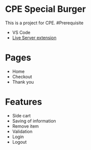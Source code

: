 # CPE Special Burger
  This is a project for CPE.
#Prerequisite
  - VS Code
  - [Live Server extension]([url](https://marketplace.visualstudio.com/items?itemName=ritwickdey.LiveServer))
# Pages
  - Home
  - Checkout
  - Thank you
# Features
  - Side cart
  - Saving of information
  - Remove item
  - Validation
  - Login
  - Logout
